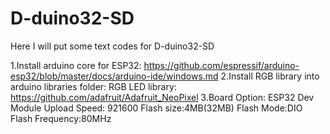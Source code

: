 # D-duino32-SD
Here I will put some text codes for D-duino32-SD

1.Install arduino core for ESP32:
https://github.com/espressif/arduino-esp32/blob/master/docs/arduino-ide/windows.md
2.Install RGB library into arduino libraries folder:
RGB LED library: https://github.com/adafruit/Adafruit_NeoPixel
3.Board Option: ESP32 Dev Module
  Upload Speed: 921600
  Flash size:4MB(32MB)
  Flash Mode:DIO
  Flash Frequency:80MHz
